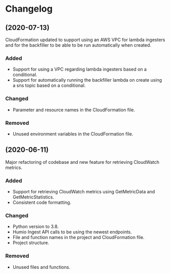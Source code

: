 # Changelog

## (2020-07-13)
CloudFormation updated to support using an AWS VPC for lambda ingesters and for the backfiller to be able to be run automatically when created.

### Added
- Support for using a VPC regarding lambda ingesters based on a conditional. 
- Support for automatically running the backfiller lambda on create using a sns topic based on a conditional.

### Changed
- Parameter and resource names in the CloudFormation file.

### Removed
- Unused environment variables in the CloudFormation file.

## (2020-06-11)
Major refactoring of codebase and new feature for retrieving CloudWatch metrics.

### Added 
- Support for retrieving CloudWatch metrics using GetMetricData and GetMetricStatistics.
- Consistent code formatting.

### Changed
- Python version to 3.8.
- Humio Ingest API calls to be using the newest endpoints.
- File and function names in the project and CloudFormation file. 
- Project structure.

### Removed
- Unused files and functions. 
